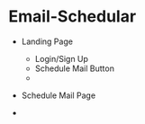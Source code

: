 # Email-Schedular

- Landing Page
  - Login/Sign Up
  - Schedule Mail Button
  - 

- Schedule Mail Page
 - 